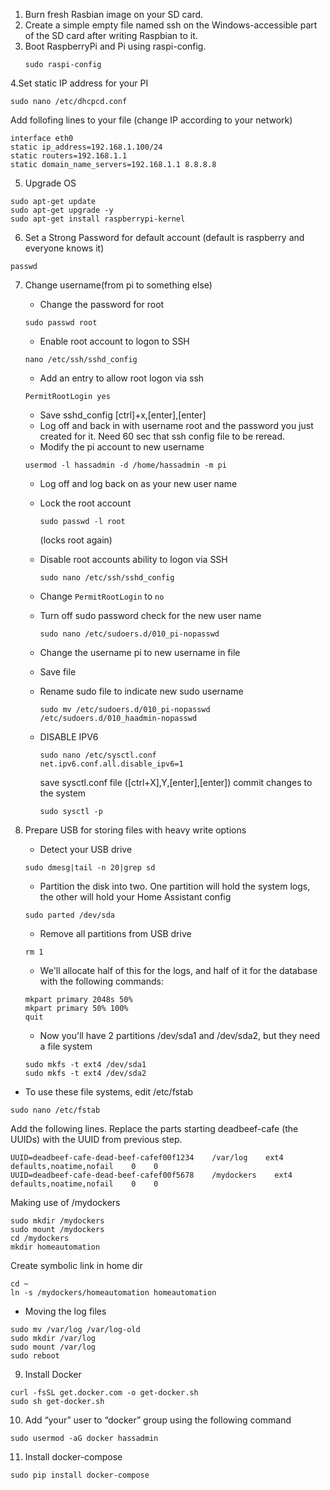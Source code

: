 1. Burn fresh Rasbian image on your SD card.
2. Create a simple empty file named ssh on the Windows-accessible part of the SD card after writing Raspbian to it.
3. Boot RaspberryPi and Pi using raspi-config.
   ```
   sudo raspi-config
   ```
4.Set static IP address for your PI
  ```
  sudo nano /etc/dhcpcd.conf 
  ```
  Add follofing lines to your file (change IP according to your network)
  ```
  interface eth0
  static ip_address=192.168.1.100/24
  static routers=192.168.1.1
  static domain_name_servers=192.168.1.1 8.8.8.8
  ```
5. Upgrade OS
  ```
  sudo apt-get update
  sudo apt-get upgrade -y
  sudo apt-get install raspberrypi-kernel
  ```
6. Set a Strong Password for default account (default is raspberry and everyone knows it)
  ```
  passwd
  ```
7. Change username(from pi to something else)

   - Change the password for root
   ```
   sudo passwd root
   ```
   - Enable root account to logon to SSH
   ```
   nano /etc/ssh/sshd_config
   ```
   
   - Add an entry to allow root logon via ssh
   ```
   PermitRootLogin yes
   ```
   - Save sshd_config [ctrl]+x,[enter],[enter]
   - Log off and back in with username root and the password you just created for it. Need 60 sec that ssh config file to be reread.
   - Modify the pi account to new username
   ```
   usermod -l hassadmin -d /home/hassadmin -m pi
   ```
   - Log off and log back on as your new user name
   - Lock the root account
     ```
     sudo passwd -l root
     ```
     (locks root again)

   - Disable root accounts ability to logon via SSH
     ```
     sudo nano /etc/ssh/sshd_config
     ```
   - Change ```PermitRootLogin``` to ```no```  

   - Turn off sudo password check for the new user name
     ```
     sudo nano /etc/sudoers.d/010_pi-nopasswd
     ```
   - Change the username pi to new username in file
   - Save file
   - Rename sudo file to indicate new sudo username
     ```
     sudo mv /etc/sudoers.d/010_pi-nopasswd /etc/sudoers.d/010_haadmin-nopasswd
     ```
   - DISABLE IPV6
     ```
     sudo nano /etc/sysctl.conf
     net.ipv6.conf.all.disable_ipv6=1
     ```
     save sysctl.conf file ([ctrl+X],Y,[enter],[enter])
     commit changes to the system
     ```
     sudo sysctl -p
     ```
8. Prepare USB for storing files with heavy write options
   - Detect your USB drive
   ```
   sudo dmesg|tail -n 20|grep sd
   ```
   - Partition the disk into two. One partition will hold the system logs, the other will hold your Home Assistant config
   ```
   sudo parted /dev/sda
   ```
   - Remove all partitions from USB drive
   ```
   rm 1
   ```
   - We'll allocate half of this for the logs, and half of it for the database with the following commands:
   ```
   mkpart primary 2048s 50%
   mkpart primary 50% 100%
   quit
   ```
   - Now you'll have 2 partitions /dev/sda1 and /dev/sda2, but they need a file system
   ```
   sudo mkfs -t ext4 /dev/sda1
   sudo mkfs -t ext4 /dev/sda2
   ```
  - To use these file systems, edit /etc/fstab
  ```
  sudo nano /etc/fstab
  ```
  Add the following lines. Replace the parts starting deadbeef-cafe (the UUIDs) with the UUID from previous step.
  ```
  UUID=deadbeef-cafe-dead-beef-cafef00f1234    /var/log    ext4    defaults,noatime,nofail    0    0
  UUID=deadbeef-cafe-dead-beef-cafef00f5678    /mydockers    ext4    defaults,noatime,nofail    0    0
  ```
  Making use of /mydockers
  ```
  sudo mkdir /mydockers
  sudo mount /mydockers
  cd /mydockers
  mkdir homeautomation
  ```
  Create symbolic link in home dir
  ```
  cd ~
  ln -s /mydockers/homeautomation homeautomation
  ```
  - Moving the log files
  ```
  sudo mv /var/log /var/log-old
  sudo mkdir /var/log
  sudo mount /var/log
  sudo reboot
  ```
9. Install Docker
  ```
  curl -fsSL get.docker.com -o get-docker.sh
  sudo sh get-docker.sh
  ```
  
10. Add “your” user to “docker” group using the following command
   ```
   sudo usermod -aG docker hassadmin
   ```
11. Install docker-compose
   ```
   sudo pip install docker-compose
   ```
